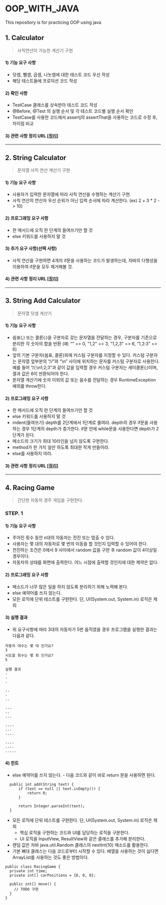 # OOP_WITH_JAVA

This repository is for practicing OOP using java

## 1. Calculator
> 사칙연산이 가능한 계산기 구현
#### 1) 기능 요구 사항
* 덧셈, 뺄셈, 곱셈, 나눗셈에 대한 테스트 코드 우선 작성
* 해당 테스트들에 프로덕션 코드 작성

#### 2) 확인 사항
* TestCase 클래스를 상속받아 테스트 코드 작성
* @Before, @Test 의 실행 순서 및 각 테스트 코드별 실행 순서 확인
* TestCase를 사용한 코드에서 assertj의 assertThat을 사용하는 코드로 수정 후, 차이점 비교

#### 3) 관련 사항 정리 URL [[정리]()]
-----------------
## 2. String Calculator
> 문자열 사칙 연산 계산기 구현
#### 1) 기능 요구 사항
* 사용자가 입력한 문자열에 따라 사칙 연산을 수행하는 계산기 구현.
* 사칙 연산의 연산자 우선 순위가 아닌 입력 순서에 따라 계산한다. (ex) 2 + 3 * 2 -> 10) 
#### 2) 프로그래밍 요구 사항
* 한 메서드에 오직 한 단계의 들여쓰기만 할 것
* else 키워드를 사용하지 말 것
#### 3) 추가 요구 사항(선택 사항)
* 사칙 연산을 구현하면 4개의 if문을 사용하는 코드가 발생하는데, 자바의 다형성을 이용하여 if문을 모두 제거해볼 것.
#### 4) 관련 사항 정리 URL [[정리]()]
-----------------
## 3. String Add Calculator
> 문자열 덧셈 계산기
#### 1) 기능 요구 사항
* 쉼표(,) 또는 콜론(:)을 구분자로 갖는 문자열을 전달하는 경우, 구분자를 기준으로 분리한 각 숫자의 합을 반환 (예: “” => 0, "1,2" => 3, "1,2,3" => 6, “1,2:3” => 6)
* 앞의 기본 구분자(쉼표, 콜론)외에 커스텀 구분자를 지정할 수 있다. 커스텀 구분자는 문자열 앞부분의 “//”와 “\n” 사이에 위치하는 문자를 커스텀 구분자로 사용한다. 예를 들어 “//;\n1;2;3”과 같이 값을 입력할 경우 커스텀 구분자는 세미콜론(;)이며, 결과 값은 6이 반환되어야 한다.
* 문자열 계산기에 숫자 이외의 값 또는 음수를 전달하는 경우 RuntimeException 예외를 throw한다.
#### 2) 프로그래밍 요구 사항
* 한 메서드에 오직 한 단계의 들여쓰기만 할 것
* else 키워드를 사용하지 말 것
* indent(들여쓰기) depth를 2단계에서 1단계로 줄여라. depth의 경우 if문을 사용하는 경우 1단계의 depth가 증가한다. if문 안에 while문을 사용한다면 depth가 2단계가 된다.
* 메소드의 크기가 최대 10라인을 넘지 않도록 구현한다.
* method가 한 가지 일만 하도록 최대한 작게 만들어라.
* else를 사용하지 마라.
#### 3) 관련 사항 정리 URL [[정리]()]
-----------------
## 4. Racing Game
> 간단한 자동차 경주 게임을 구현한다.
### STEP. 1
#### 1) 기능 요구 사항
* 주어진 횟수 동안 n대의 자동차는 전진 또는 멈출 수 있다.
* 사용자는 몇 대의 자동차로 몇 번의 이동을 할 것인지 입력할 수 있어야 한다.
* 전진하는 조건은 0에서 9 사이에서 random 값을 구한 후 random 값이 4이상일 경우이다.
* 자동차의 상태를 화면에 출력한다. 어느 시점에 출력할 것인지에 대한 제약은 없다.
#### 2) 프로그래밍 요구 사항
* 메소드가 너무 많은 일을 하지 않도록 분리하기 위해 노력해 본다.
* else 예약어를 쓰지 않는다.
* 모든 로직에 단위 테스트를 구현한다. 단, UI(System.out, System.in) 로직은 제외
#### 3) 실행 결과
* 위 요구사항에 따라 3대의 자동차가 5번 움직였을 경우 프로그램을 실행한 결과는 다음과 같다.
```
자동차 대수는 몇 대 인가요?
3
시도할 회수는 몇 회 인가요?
5

실행 결과
-
-
-

--
-
--

---
--
---

----
---
----

----
----
-----
```
#### 4) 힌트
* else 예약어를 쓰지 않는다. - 다음 코드와 같이 바로 return 문을 사용하면 된다.
```
  public int add(String text) {
      if (text == null || text.isEmpty()) {
          return 0;
      }

      return Integer.parseInt(text);
  }
```
* 모든 로직에 단위 테스트를 구현한다. 단, UI(System.out, System.in) 로직은 제외
    * 핵심 로직을 구현하는 코드와 UI를 담당하는 로직을 구분한다.
    * UI 로직을 InputView, ResultView와 같은 클래스를 추가해 분리한다.
* 랜덤 값은 자바 java.util.Random 클래스의 nextInt(10) 메소드를 활용한다.
* 기본 뼈대 클래스는 다음 코드로부터 시작할 수 있다. 배열을 사용하는 것이 싫다면 ArrayList를 사용하는 것도 좋은 방법이다.
```
public class RacingGame {
  private int time;
  private int[] carPositions = {0, 0, 0};

  public int[] move() {
    // TODO 구현
  }
}
```

